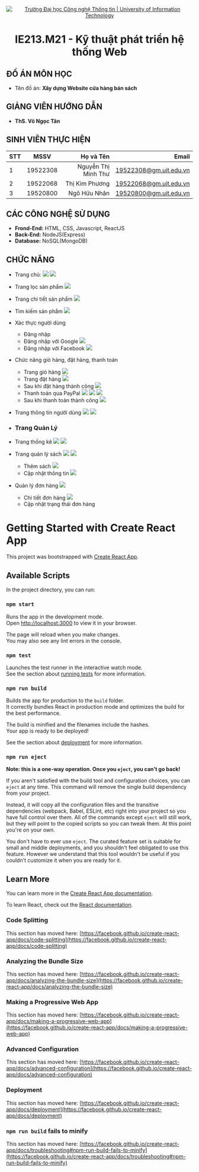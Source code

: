 <p align="center">
  <a href="https://www.uit.edu.vn/" title="Trường Đại học Công nghệ Thông tin" style="border: 5;">
    <img src="https://i.imgur.com/WmMnSRt.png" alt="Trường Đại học Công nghệ Thông tin | University of Information Technology">
  </a>
</p>

<!-- Title -->
<h1 align="center"><b>IE213.M21 - Kỹ thuật phát triển hệ thống Web</b></h1>

## ĐỒ ÁN MÔN HỌC
* Tên đồ án: **Xây dựng Website cửa hàng bán sách**

## GIẢNG VIÊN HƯỚNG DẪN
* **ThS. Võ Ngọc Tân**


## SINH VIÊN THỰC HIỆN
| STT    | MSSV          | Họ và Tên              |  Email                   |
| ------ |:-------------:| ----------------------:| -------------------------:
| 1      | 19522308      | Nguyễn Thị Minh Thư    | 19522308@gm.uit.edu.vn   |
| 2      | 19522068      | Thị Kim Phương         | 19522068@gm.uit.edu.vn   |
| 3      | 19520800      | Ngô Hữu Nhân           | 19520800@gm.uit.edu.vn   |

## CÁC CÔNG NGHỆ SỬ DỤNG

- **Frond-End:** HTML, CSS, Javascript, ReactJS
- **Back-End:** NodeJS(Express)
- **Database:** NoSQL(MongoDB)

## CHỨC NĂNG

- Trang chủ:
    ![](https://res.cloudinary.com/dbynglvwk/image/upload/v1654943599/ie213/Capture1_h80noq.png)
    ![](https://res.cloudinary.com/dbynglvwk/image/upload/v1654943598/ie213/Capture2_kyv3k0.png)
- Trang lọc sản phẩm
    ![](https://res.cloudinary.com/dbynglvwk/image/upload/v1654943598/ie213/Capture3_tpgikm.png)
- Trang chi tiết sản phẩm
    ![](https://res.cloudinary.com/dbynglvwk/image/upload/v1654943597/ie213/Capture4_zcfctj.png)
- Tìm kiếm sản phẩm
    ![](https://res.cloudinary.com/dbynglvwk/image/upload/v1654943597/ie213/Capture5_oc1d63.png)

- Xác thực người dùng
    - Đăng nhập
    - Đăng nhập với Google
    ![](https://res.cloudinary.com/dbynglvwk/image/upload/v1654943920/ie213/Capture6_ddfeec.png)
    - Đăng nhập với Facebook
    ![](https://res.cloudinary.com/dbynglvwk/image/upload/v1654943920/ie213/Capture7_pe2szd.png)


- Chức năng giỏ hàng, đặt hàng, thanh toán
    - Trang giỏ hàng
    ![](https://res.cloudinary.com/dbynglvwk/image/upload/v1655350339/ie213/Capture1_swjonr.png)
    - Trang đặt hàng
    ![](https://res.cloudinary.com/dbynglvwk/image/upload/v1655350339/ie213/Capture2_vlwjq0.png)
    - Sau khi đặt hàng thành công
    ![](https://res.cloudinary.com/dbynglvwk/image/upload/v1655350339/ie213/Capture3_orrx37.png)
    - Thanh toán qua PayPal
    ![](https://res.cloudinary.com/dbynglvwk/image/upload/v1655350339/ie213/Capture4_ou6j25.png)
    ![](https://res.cloudinary.com/dbynglvwk/image/upload/v1655350339/ie213/Capture5_ygryst.png)
    ![](https://res.cloudinary.com/dbynglvwk/image/upload/v1655350340/ie213/Capture6_gp8ldv.png)
    - Sau khi thanh toán thành công
    ![](https://res.cloudinary.com/dbynglvwk/image/upload/v1655350341/ie213/Capture7_m8thhe.png)


- Trang thông tin người dùng
    ![](https://res.cloudinary.com/dbynglvwk/image/upload/v1654943920/ie213/Capture8_y11khn.png)
    ![](https://res.cloudinary.com/dbynglvwk/image/upload/v1654943920/ie213/Capture9_fdsko1.png)

- ### **Trang Quản Lý**
- Trang thống kê
    ![](https://res.cloudinary.com/dbynglvwk/image/upload/v1654944198/ie213/Capture10_rne5ps.png)
    ![](https://res.cloudinary.com/dbynglvwk/image/upload/v1654944198/ie213/Capture11_gvajph.png)
- Trang quản lý sách
    ![](https://res.cloudinary.com/dbynglvwk/image/upload/v1654944198/ie213/Capture12_ezvvik.png)
    ![](https://res.cloudinary.com/dbynglvwk/image/upload/v1654944198/ie213/Capture13_tjjhau.png)
    - Thêm sách
    ![](https://res.cloudinary.com/dbynglvwk/image/upload/v1654944198/ie213/Capture14_ldhbfd.png)
    - Cập nhật thông tin
    ![](https://res.cloudinary.com/dbynglvwk/image/upload/v1654944199/ie213/Capture15_cjzfh0.png)

- Quản lý đơn hàng
    ![](https://res.cloudinary.com/dbynglvwk/image/upload/v1654944339/ie213/Capture16_ht5k3u.png)
    - Chi tiết đơn hàng
    ![](https://res.cloudinary.com/dbynglvwk/image/upload/v1654944339/ie213/Capture17_reu1pm.png)
    - Cập nhật trạng thái đơn hàng


# Getting Started with Create React App

This project was bootstrapped with [Create React App](https://github.com/facebook/create-react-app).

## Available Scripts

In the project directory, you can run:

### `npm start`

Runs the app in the development mode.\
Open [http://localhost:3000](http://localhost:3000) to view it in your browser.

The page will reload when you make changes.\
You may also see any lint errors in the console.

### `npm test`

Launches the test runner in the interactive watch mode.\
See the section about [running tests](https://facebook.github.io/create-react-app/docs/running-tests) for more information.

### `npm run build`

Builds the app for production to the `build` folder.\
It correctly bundles React in production mode and optimizes the build for the best performance.

The build is minified and the filenames include the hashes.\
Your app is ready to be deployed!

See the section about [deployment](https://facebook.github.io/create-react-app/docs/deployment) for more information.

### `npm run eject`

**Note: this is a one-way operation. Once you `eject`, you can't go back!**

If you aren't satisfied with the build tool and configuration choices, you can `eject` at any time. This command will remove the single build dependency from your project.

Instead, it will copy all the configuration files and the transitive dependencies (webpack, Babel, ESLint, etc) right into your project so you have full control over them. All of the commands except `eject` will still work, but they will point to the copied scripts so you can tweak them. At this point you're on your own.

You don't have to ever use `eject`. The curated feature set is suitable for small and middle deployments, and you shouldn't feel obligated to use this feature. However we understand that this tool wouldn't be useful if you couldn't customize it when you are ready for it.

## Learn More

You can learn more in the [Create React App documentation](https://facebook.github.io/create-react-app/docs/getting-started).

To learn React, check out the [React documentation](https://reactjs.org/).

### Code Splitting

This section has moved here: [https://facebook.github.io/create-react-app/docs/code-splitting](https://facebook.github.io/create-react-app/docs/code-splitting)

### Analyzing the Bundle Size

This section has moved here: [https://facebook.github.io/create-react-app/docs/analyzing-the-bundle-size](https://facebook.github.io/create-react-app/docs/analyzing-the-bundle-size)

### Making a Progressive Web App

This section has moved here: [https://facebook.github.io/create-react-app/docs/making-a-progressive-web-app](https://facebook.github.io/create-react-app/docs/making-a-progressive-web-app)

### Advanced Configuration

This section has moved here: [https://facebook.github.io/create-react-app/docs/advanced-configuration](https://facebook.github.io/create-react-app/docs/advanced-configuration)

### Deployment

This section has moved here: [https://facebook.github.io/create-react-app/docs/deployment](https://facebook.github.io/create-react-app/docs/deployment)

### `npm run build` fails to minify

This section has moved here: [https://facebook.github.io/create-react-app/docs/troubleshooting#npm-run-build-fails-to-minify](https://facebook.github.io/create-react-app/docs/troubleshooting#npm-run-build-fails-to-minify)
